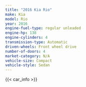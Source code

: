 ```yaml
---
title: "2016 Kia Rio"
make: Kia
model: Rio
year: 2016
engine-fuel-type: regular unleaded
engine-hp: 138
engine-cylinders: 4
transmission-type: Automatic
driven-wheels: Front wheel drive
number-of-doors: 4
market-category: N/A
vehicle-size: Compact
vehicle-style: Sedan
---
```


{{< car_info >}}
